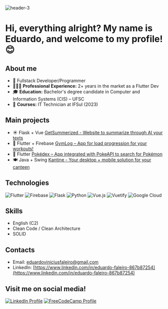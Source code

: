 ![header-3](https://github.com/user-attachments/assets/96cf3adb-3060-4d92-9308-48b386bf584d)
# Hi, everything alright? My name is Eduardo, and welcome to my profile! 😊

## About me
- 📱 Fullstack Developer/Programmer  
- 👨🏼‍💻 **Professional Experience:** 2+ years in the market as a Flutter Dev  
- 🎓 **Education:** Bachelor's degree candidate in Computer and Information Systems (CIS) – UFSC  
- 🏫 **Courses:** IT Technician at IFSul (2023)  

## Main projects
- ☀️ Flask + Vue [GetSummerized - Website to summarize through AI your texts](https://github.com/eduardovfaleiro/get-summerized)  
- 🦾 Flutter + Firebase [GymLog – App for load progression for your workouts!](https://github.com/eduardovfaleiro/gym-log)
- 🍚 Flutter [Pokédex – App integrated with PokeAPI to search for Pokémon](https://github.com/eduardovfaleiro/pokedex)
- 🍽️ Java + Swing [Kantine - Your desktop + mobile solution for your canteen](https://github.com/eduardovfaleiro/kantine)   

## Technologies
![Flutter](https://img.shields.io/badge/Flutter-%2302569B.svg?style=for-the-badge&logo=Flutter&logoColor=white)
![Firebase](https://img.shields.io/badge/firebase-%23039BE5.svg?style=for-the-badge&logo=firebase)
![Flask](https://img.shields.io/badge/flask-%23000.svg?style=for-the-badge&logo=flask&logoColor=white)
![Python](https://img.shields.io/badge/python-3670A0?style=for-the-badge&logo=python&logoColor=ffdd54)
![Vue.js](https://img.shields.io/badge/vuejs-%2335495e.svg?style=for-the-badge&logo=vuedotjs&logoColor=%234FC08D)
![Vuetify](https://img.shields.io/badge/Vuetify-1867C0?style=for-the-badge&logo=vuetify&logoColor=AEDDFF)
![Google Cloud](https://img.shields.io/badge/GoogleCloud-%234285F4.svg?style=for-the-badge&logo=google-cloud&logoColor=white)

## Skills
- English (C2)  
- Clean Code / Clean Architecture  
- SOLID  

## Contacts
- Email: eduardoviniciusfaleiro@gmail.com  
- LinkedIn: [https://www.linkedin.com/in/eduardo-faleiro-867b87254](https://www.linkedin.com/in/eduardo-faleiro-867b87254)  

## Visit me on social media!
[![LinkedIn Profile](https://img.shields.io/badge/LinkedIn-0077B5?style=for-the-badge&logo=linkedin&logoColor=white)](https://www.linkedin.com/in/eduardo-faleiro-867b87254)
[![FreeCodeCamp Profile](https://img.shields.io/badge/freecodecamp-27273D?style=for-the-badge&logo=freecodecamp&logoColor=white)](https://www.freecodecamp.org/eduardoviniciusfaleiro)

